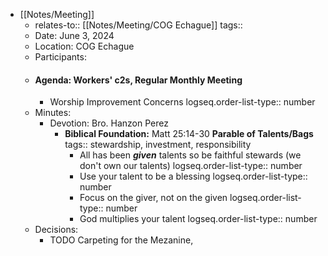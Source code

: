 - [[Notes/Meeting]]
	- relates-to:: [[Notes/Meeting/COG Echague]] 
	  tags::
	- Date: June 3, 2024
	- Location: COG Echague
	- Participants:
	- #### Agenda: Workers' c2s, Regular Monthly Meeting
		- Worship Improvement Concerns
		  logseq.order-list-type:: number
	- Minutes:
		- Devotion: Bro. Hanzon Perez
			- **Biblical Foundation:** Matt 25:14-30 **Parable of Talents/Bags**
			  tags:: stewardship, investment, responsibility
				- All has been ***given*** talents so be faithful stewards (we don't own our talents)
				  logseq.order-list-type:: number
				- Use your talent to be a blessing
				  logseq.order-list-type:: number
				- Focus on the giver, not on the given
				  logseq.order-list-type:: number
				- God multiplies your talent
				  logseq.order-list-type:: number
	- Decisions:
		- TODO Carpeting for the Mezanine,
